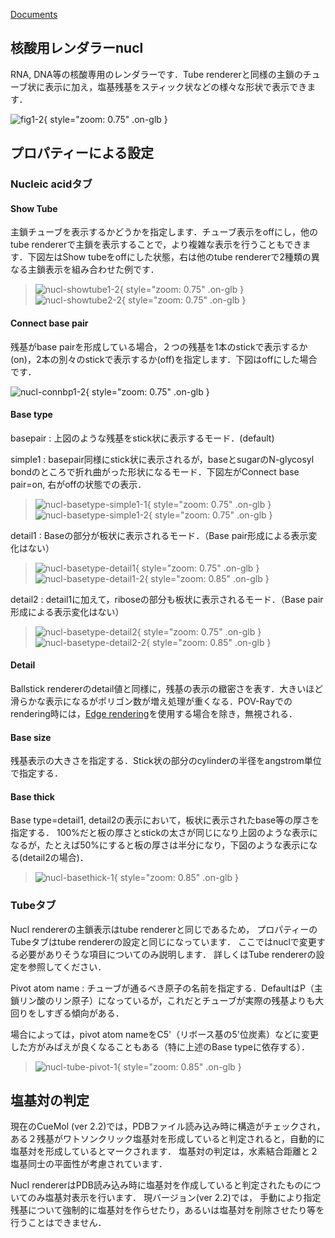 [Documents](../../Documents)

## 核酸用レンダラーnucl
RNA, DNA等の核酸専用のレンダラーです．Tube rendererと同様の主鎖のチューブ状に表示に加え，塩基残基をスティック状などの様々な形状で表示できます．


![fig1-2](../../assets/images/cuemol2/NARenderer/fig1-2.png){ style="zoom: 0.75" .on-glb }


## プロパティーによる設定

### Nucleic acidタブ

#### Show Tube
主鎖チューブを表示するかどうかを指定します．チューブ表示をoffにし，他のtube rendererで主鎖を表示することで，より複雑な表示を行うこともできます．下図左はShow tubeをoffにした状態，右は他のtube rendererで2種類の異なる主鎖表示を組み合わせた例です．

> ![nucl-showtube1-2](../../assets/images/cuemol2/NARenderer/nucl-showtube1-2.png){ style="zoom: 0.75" .on-glb } ![nucl-showtube2-2](../../assets/images/cuemol2/NARenderer/nucl-showtube2-2.png){ style="zoom: 0.75" .on-glb }

#### Connect base pair
残基がbase pairを形成している場合，２つの残基を1本のstickで表示するか(on)，2本の別々のstickで表示するか(off)を指定します．下図はoffにした場合です．

![nucl-connbp1-2](../../assets/images/cuemol2/NARenderer/nucl-connbp1-2.png){ style="zoom: 0.75" .on-glb }


#### Base type
basepair
:   上図のような残基をstick状に表示するモード．(default)

simple1
:   basepair同様にstick状に表示されるが，baseとsugarのN-glycosyl bondのところで折れ曲がった形状になるモード．下図左がConnect base pair=on, 右がoffの状態での表示．<br />


>![nucl-basetype-simple1-1](../../assets/images/cuemol2/NARenderer/nucl-basetype-simple1-1.png){ style="zoom: 0.75" .on-glb } ![nucl-basetype-simple1-2](../../assets/images/cuemol2/NARenderer/nucl-basetype-simple1-2.png){ style="zoom: 0.75" .on-glb }

detail1
:   Baseの部分が板状に表示されるモード．（Base pair形成による表示変化はない）<br />


>![nucl-basetype-detail1](../../assets/images/cuemol2/NARenderer/nucl-basetype-detail1.png){ style="zoom: 0.75" .on-glb } ![nucl-basetype-detail1-2](../../assets/images/cuemol2/NARenderer/nucl-basetype-detail1-2.png){ style="zoom: 0.85" .on-glb }

detail2
:   detail1に加えて，riboseの部分も板状に表示されるモード．（Base pair形成による表示変化はない）<br />


>![nucl-basetype-detail2](../../assets/images/cuemol2/NARenderer/nucl-basetype-detail2.png){ style="zoom: 0.75" .on-glb } ![nucl-basetype-detail2-2](../../assets/images/cuemol2/NARenderer/nucl-basetype-detail2-2.png){ style="zoom: 0.85" .on-glb }

#### Detail
Ballstick rendererのdetail値と同様に，残基の表示の緻密さを表す．大きいほど滑らかな表示になるがポリゴン数が増え処理が重くなる．POV-Rayでのrendering時には，[Edge rendering](../../cuemol2/EdgeLines)を使用する場合を除き，無視される．

#### Base size
残基表示の大きさを指定する．Stick状の部分のcylinderの半径をangstrom単位で指定する．

#### Base thick
Base type=detail1, detail2の表示において，板状に表示されたbase等の厚さを指定する．
100%だと板の厚さとstickの太さが同じになり上図のような表示になるが，たとえば50%にすると板の厚さは半分になり，下図のような表示になる(detail2の場合)．

>![nucl-basethick-1](../../assets/images/cuemol2/NARenderer/nucl-basethick-1.png){ style="zoom: 0.85" .on-glb }

### Tubeタブ
Nucl rendererの主鎖表示はtube rendererと同じであるため，
プロパティーのTubeタブはtube rendererの設定と同じになっています．
ここではnuclで変更する必要がありそうな項目についてのみ説明します．
詳しくはTube rendererの設定を参照してください．

Pivot atom name
:   チューブが通るべき原子の名前を指定する．DefaultはP（主鎖リン酸のリン原子）になっているが，これだとチューブが実際の残基よりも大回りをしすぎる傾向がある．

場合によっては，pivot atom nameをC5'（リボース基の5'位炭素）などに変更した方がみばえが良くなることもある（特に上述のBase typeに依存する）．

> ![nucl-tube-pivot-1](../../assets/images/cuemol2/NARenderer/nucl-tube-pivot-1.png){ style="zoom: 0.85" .on-glb }
## 塩基対の判定
現在のCueMol (ver 2.2)では，PDBファイル読み込み時に構造がチェックされ，
ある２残基がワトソンクリック塩基対を形成していると判定されると，自動的に塩基対を形成しているとマークされます．
塩基対の判定は，水素結合距離と２塩基同士の平面性が考慮されています．

Nucl rendererはPDB読み込み時に塩基対を作成していると判定されたものについてのみ塩基対表示を行います．
現バージョン(ver 2.2)では，
手動により指定残基について強制的に塩基対を作らせたり，あるいは塩基対を削除させたり等を行うことはできません．
